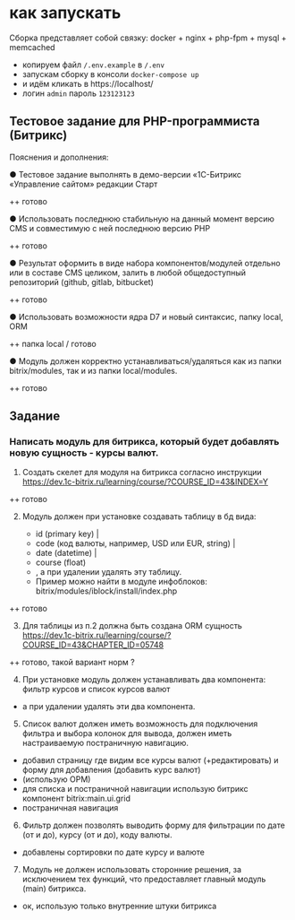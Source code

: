 # как запускать
Сборка представляет собой связку:
docker + nginx + php-fpm + mysql + memcached

   + копируем файл ``/.env.example`` в ``/.env``
   + запускам сборку в консоли ``docker-compose up``
   + и идём кликать в https://localhost/
   + логин ``admin`` пароль ``123123123``

## Тестовое задание для PHP-программиста (Битрикс)

Пояснения и дополнения:

● Тестовое задание выполнять в демо-версии «1С-Битрикс «Управление сайтом» редакции Старт

++ готово

● Использовать последнюю стабильную на данный момент версию CMS и совместимую с ней последнюю версию PHP

++ готово

● Результат оформить в виде набора компонентов/модулей отдельно или в составе CMS целиком, 
залить в любой общедоступный репозиторий (github, gitlab, bitbucket)

++ готово

● Использовать возможности ядра D7 и новый синтаксис, папку local, ORM

++ папка local / готово


● Модуль должен корректно устанавливаться/удаляться как из папки bitrix/modules, так и из папки local/modules.

++ готово

## Задание

### Написать модуль для битрикса, который будет добавлять новую сущность - курсы валют.

1. Создать скелет для модуля на битрикса согласно инструкции https://dev.1c-bitrix.ru/learning/course/?COURSE_ID=43&INDEX=Y

++ готово

2. Модуль должен при установке создавать таблицу в бд вида: 

   + id (primary key) | 
   + code (код валюты, например, USD или EUR, string) | 
   + date (datetime) | 
   + course (float)
   + , а при удалении удалять эту таблицу. 
   + Пример можно найти в модуле инфоблоков: bitrix/modules/iblock/install/index.php


++ готово

3. Для таблицы из п.2 должна быть создана ORM сущность https://dev.1c-bitrix.ru/learning/course/?COURSE_ID=43&CHAPTER_ID=05748

++ готово, такой вариант норм ?

4. При установке модуль должен устанавливать 
два компонента: фильтр курсов 
и список курсов валют 
- а при удалении удалять эти два компонента.

5. Список валют должен иметь возможность для подключения фильтра и выбора колонок для вывода, 
должен иметь настраиваемую постраничную навигацию.
- добавил страницу где видим все курсы валют (+редактировать) и форму для добавления (добавить курс валют)  
- (использую ОРМ)
- для списка и постраничной навигации использую битрикс компонент bitrix:main.ui.grid
- постраничная навигация

6. Фильтр должен позволять выводить форму для фильтрации 
по дате (от и до), курсу (от и до), коду валюты.
- добавлены сортировки по дате курсу и валюте

7. Модуль не должен использовать сторонние решения, 
за исключением тех функций, что предоставляет главный модуль (main) битрикса.
- ок, использую только внутренние штуки битрикса